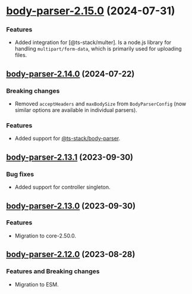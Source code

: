 <a name="body-parser-2.15.0"></a>
# [body-parser-2.15.0](https://github.com/ditsmod/ditsmod/releases/tag/body-parser-2.15.0) (2024-07-31)

### Features

- Added integration for [@ts-stack/multer]. Is a node.js library for handling `multipart/form-data`, which is primarily used for uploading files.

<a name="body-parser-2.14.0"></a>
## [body-parser-2.14.0](https://github.com/ditsmod/ditsmod/releases/tag/body-parser-2.14.0) (2024-07-22)

### Breaking changes

- Removed `acceptHeaders` and `maxBodySize` from `BodyParserConfig` (now similar options are available in individual parsers).

### Features

- Added support for [@ts-stack/body-parser](https://github.com/ts-stack/body-parser).

<a name="body-parser-2.13.1"></a>
## [body-parser-2.13.1](https://github.com/ditsmod/ditsmod/releases/tag/body-parser-2.13.1) (2023-09-30)

### Bug fixes

- Added support for controller singleton.

<a name="body-parser-2.13.0"></a>
## [body-parser-2.13.0](https://github.com/ditsmod/ditsmod/releases/tag/body-parser-2.13.0) (2023-09-30)

### Features

- Migration to core-2.50.0.

<a name="body-parser-2.12.0"></a>
## [body-parser-2.12.0](https://github.com/ditsmod/ditsmod/releases/tag/body-parser-2.12.0) (2023-08-28)

### Features and Breaking changes

- Migration to ESM.
